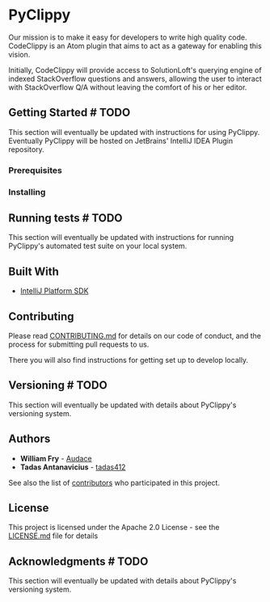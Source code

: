 # PyClippy

Our mission is to make it easy for developers to write high quality code. CodeClippy is an Atom plugin that aims to act as a gateway for enabling this vision.

Initially, CodeClippy will provide access to SolutionLoft's querying engine of indexed StackOverflow questions and answers, allowing the user to interact with StackOverflow Q/A without leaving the comfort of his or her editor.

## Getting Started # TODO

This section will eventually be updated with instructions for using PyClippy. Eventually PyClippy will be hosted on JetBrains' IntelliJ IDEA Plugin repository.

### Prerequisites

### Installing

## Running tests # TODO

This section will eventually be updated with instructions for running PyClippy's automated test suite on your local system.

## Built With

* [IntelliJ Platform SDK](http://www.jetbrains.org/intellij/sdk/docs/welcome.html)

## Contributing

Please read [CONTRIBUTING.md](https://github.com/SolutionLoft/PyClippy/blob/master/CONTRIBUTING.md) for details on our
code of conduct, and the process for submitting pull requests to us.

There you will also find instructions for getting set up to develop locally.

## Versioning # TODO

This section will eventually be updated with details about PyClippy's versioning system.

## Authors

* **William Fry** - [Audace](https://github.com/Audace)
* **Tadas Antanavicius** - [tadas412](https://github.com/tadas412)

See also the list of [contributors](https://github.com/SolutionLoft/PyClippy/contributors) who participated in this project.

## License

This project is licensed under the Apache 2.0 License - see the [LICENSE.md](LICENSE.md) file for details

## Acknowledgments # TODO

This section will eventually be updated with details about PyClippy's versioning system.

